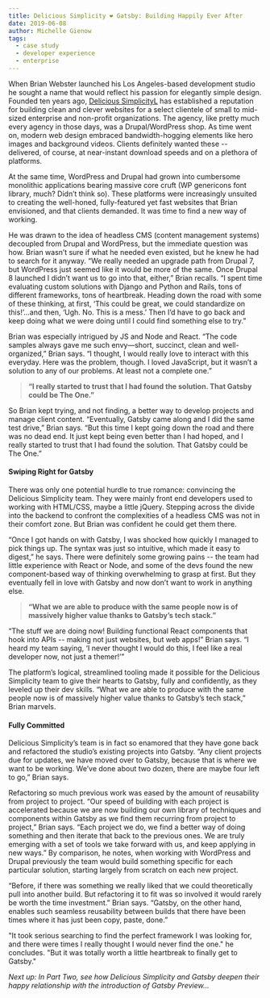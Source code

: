 ```yaml
---
title: Delicious Simplicity ❤️ Gatsby: Building Happily Ever After 
date: 2019-06-08
author: Michelle Gienow
tags:
  - case study
  - developer experience
  - enterprise
---
```


When Brian Webster launched his Los Angeles-based development studio he sought a name that would reflect his passion for elegantly simple design. Founded ten years ago, [Delicious SimplicityL](https://delicioussimplicity.com/) has established a reputation for building clean and clever websites for a select clientele of small to mid-sized enterprise and non-profit organizations. The agency, like pretty much every agency in those days, was a Drupal/WordPress shop. As time went on, modern web design embraced bandwidth-hogging elements like hero images and background videos. Clients definitely wanted these -- delivered, of course, at near-instant download speeds and on a plethora of platforms.

At the same time, WordPress and Drupal had grown into cumbersome monolithic applications bearing massive core cruft (WP genericons font library, much? Didn’t think so). These platforms were increasingly unsuited to creating the well-honed, fully-featured yet fast websites that Brian envisioned, and that clients demanded. It was time to find a new way of working.

He was drawn to the idea of headless CMS (content management systems) decoupled from Drupal and WordPress, but the immediate question was how. Brian wasn’t sure if what he needed even existed, but he knew he had to search for it anyway. “We really needed an upgrade path from Drupal 7, but WordPress just seemed like it would be more of the same. Once Drupal 8 launched I didn’t want us to go into that, either,” Brian recalls. “I spent time evaluating custom solutions with Django and Python and Rails, tons of different frameworks, tons of heartbreak. Heading down the road with some of these thinking, at first, ‘This could be great, we could standardize on this!’...and then, ‘Ugh. No. This is a mess.’ Then I’d have to go back and keep doing what we were doing until I could find something else to try.”

Brian was especially intrigued by JS and Node and React. “The code samples always gave me such envy—short, succinct, clean and well-organized,” Brian says. “I thought, I would really love to interact with this everyday. Here was the problem, though. I loved JavaScript, but it wasn’t a solution to any of our problems. At least not a complete one.”

> **“I really started to trust that I had found the solution.
> That Gatsby could be The One.”**

So Brian kept trying, and not finding, a better way to develop projects and manage client content. “Eventually, Gatsby came along and I did the same test drive,” Brian says. “But this time I kept going down the road and there was no dead end. It just kept being even better than I had hoped, and I really started to trust that I had found the solution. That Gatsby could be The One.”

#### Swiping Right for Gatsby

There was only one potential hurdle to true romance: convincing the Delicious Simplicity team. They were mainly front end developers used to working with HTML/CSS, maybe a little jQuery. Stepping across the divide into the backend to confront the complexities of a headless CMS was not in their comfort zone. But Brian was confident he could get them there.

“Once I got hands on with Gatsby, I was shocked how quickly I managed to pick things up. The syntax was just so intuitive, which made it easy to digest,” he says. There were definitely some growing pains -- the team had little experience with React or Node, and some of the devs found the new component-based way of thinking overwhelming to grasp at first. But they eventually fell in love with Gatsby and now don’t want to work in anything else.

> **“What we are able to produce with the same people now is of massively higher value thanks to Gatsby’s tech stack.”**

“The stuff we are doing now! Building functional React components that hook into APIs -- making not just websites, but web apps!” Brian says. “I heard my team saying, ‘I never thought I would do this, I feel like a real developer now, not just a themer!’”

The platform’s logical, streamlined tooling made it possible for the Delicious Simplicity team to give their hearts to Gatsby, fully and confidently, as they leveled up their dev skills. “What we are able to produce with the same people now is of massively higher value thanks to Gatsby’s tech stack,” Brian marvels.

#### Fully Committed

Delicious Simplicity’s team is in fact so enamored that they have gone back and refactored the studio’s existing projects into Gatsby. “Any client projects due for updates, we have moved over to Gatsby, because that is where we want to be working. We’ve done about two dozen, there are maybe four left to go,” Brian says.

Refactoring so much previous work was eased by the amount of reusability from project to project. “Our speed of building with each project is accelerated because we are now building our own library of techniques and components within Gatsby as we find them recurring from project to project,” Brian says. “Each project we do, we find a better way of doing something and then iterate that back to the previous ones. We are truly emerging with a set of tools we take forward with us, and keep applying in new ways.” By comparison, he notes, when working with WordPress and Drupal previously the team would build something specific for each particular solution, starting largely from scratch on each new project.

“Before, if there was something we really liked that we could theoretically pull into another build. But refactoring it to fit was so involved it would rarely be worth the time investment.” Brian says. “Gatsby, on the other hand, enables such seamless reusability between builds that there have been times where it has just been copy, paste, done.”

"It took serious searching to find the perfect framework I was looking for, and there were times I really thought I would never find the one." he concludes. "But it was totally worth a little heartbreak to finally get to Gatsby."

_Next up: In Part Two, see how Delicious Simplicity and Gatsby deepen their happy relationship with the introduction of Gatsby Preview..._
